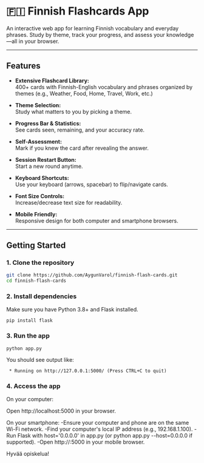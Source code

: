 # 🇫🇮 Finnish Flashcards App

An interactive web app for learning Finnish vocabulary and everyday phrases. Study by theme, track your progress, and assess your knowledge—all in your browser.

---

## Features

- **Extensive Flashcard Library:**  
  400+ cards with Finnish-English vocabulary and phrases organized by themes (e.g., Weather, Food, Home, Travel, Work, etc.)

- **Theme Selection:**  
  Study what matters to you by picking a theme.

- **Progress Bar & Statistics:**  
  See cards seen, remaining, and your accuracy rate.

- **Self-Assessment:**  
  Mark if you knew the card after revealing the answer.

- **Session Restart Button:**  
  Start a new round anytime.

- **Keyboard Shortcuts:**  
  Use your keyboard (arrows, spacebar) to flip/navigate cards.

- **Font Size Controls:**  
  Increase/decrease text size for readability.

- **Mobile Friendly:**  
  Responsive design for both computer and smartphone browsers.

---

## Getting Started

### 1. Clone the repository

```bash
git clone https://github.com/AygunVarol/finnish-flash-cards.git
cd finnish-flash-cards
```

### 2. Install dependencies

Make sure you have Python 3.8+ and Flask installed.

```
pip install flask
```

### 3. Run the app

```
python app.py
```

You should see output like:

```
 * Running on http://127.0.0.1:5000/ (Press CTRL+C to quit)
```

### 4. Access the app

On your computer:

Open http://localhost:5000 in your browser.


On your smartphone:
-Ensure your computer and phone are on the same Wi-Fi network.
-Find your computer's local IP address (e.g., 192.168.1.100).
-Run Flask with host='0.0.0.0' in app.py (or python app.py --host=0.0.0.0 if supported).
-Open http://<your-ip>:5000 in your mobile browser.

Hyvää opiskelua!
